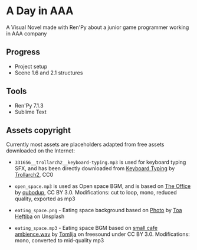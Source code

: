 # A Day in AAA

A Visual Novel made with Ren'Py about a junior game programmer working in AAA company

## Progress

* Project setup
* Scene 1.6 and 2.1 structures

## Tools

* Ren'Py 7.1.3
* Sublime Text

## Assets copyright

Currently most assets are placeholders adapted from free assets downloaded on the Internet:

* `331656__trollarch2__keyboard-typing.mp3` is used for keyboard typing SFX, and has been directly downloaded from [Keyboard Typing](https://freesound.org/people/Trollarch2/sounds/331656/) by [Trollarch2](https://freesound.org/people/Trollarch2/), CC0

* `open_space.mp3` is used as Open space BGM, and is based on [The Office](https://freesound.org/people/qubodup/sounds/211945/) by [qubodup](https://freesound.org/people/qubodup/), CC BY 3.0. Modifications: cut to loop, mono, reduced quality, exported as mp3

* `eating_space.png` - Eating space background based on [Photo](https://unsplash.com/photos/6bKpHAun4d8) by [Toa Heftiba](https://unsplash.com/search/photos/cafe) on Unsplash

* `eating_space.mp3` - Eating space BGM based on [small cafe ambience.wav](https://freesound.org/people/Tomlija/sounds/99632/) by [Tomlija](https://freesound.org/people/Tomlija/) on freesound under CC BY 3.0. Modifications: mono, converted to mid-quality mp3

